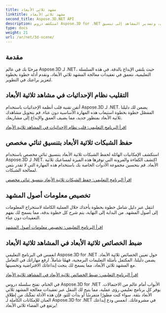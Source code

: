 ```yaml
---
title: مشهد ثلاثي الأبعاد
linktitle: مشهد ثلاثي الأبعاد
second_title: Aspose.3D.NET API
description: استكشف دروس Aspose.3D for .NET حول تغيير اتجاه المستوى، وتصدير المشاهد إلى تنسيق AMF المضغوط، وقلب أنظمة الإحداثيات، والمزيد.
type: docs
weight: 21
url: /ar/net/3d-scene/
---
```

## مقدمة

مرحبًا بك في عالم Aspose.3D لـ .NET، حيث يلتقي الإبداع بالدقة. في هذه السلسلة التعليمية، نتعمق في تعقيدات معالجة المشهد ثلاثي الأبعاد، ونقدم أدلة خطوة بخطوة لتعزيز براعتك في التطوير.

## التقليب نظام الإحداثيات في مشاهد ثلاثية الأبعاد

أتقن تقنية قلب أنظمة الإحداثيات باستخدام Aspose.3D لـ .NET. يضمن لك دليلنا المفصّل خطوة بخطوة استيعاب هذه المهارة الأساسية دون عناء. قم بتحويل مشاهدك ثلاثية الأبعاد بمنظور جديد، مما يضيف العمق والإبداع إلى مشاريعك.

[اقرأ البرنامج التعليمي: قلب نظام الإحداثيات في المشاهد ثلاثية الأبعاد](./flip-coordinate-system/)

## حفظ الشبكات ثلاثية الأبعاد بتنسيق ثنائي مخصص

استكشف الإمكانيات الهائلة لحفظ الشبكات ثلاثية الأبعاد بتنسيق ثنائي مخصص باستخدام Aspose.3D لـ .NET. اكتشف الكفاءة والمرونة التي توفرها هذه الميزة لمساعيك ثلاثية الأبعاد. قم بتحسين مجموعة الأدوات الخاصة بك باستخدام هذه المهارة التي لا تقدر بثمن لمعالجة الشبكات.

[اقرأ البرنامج التعليمي: حفظ الشبكات ثلاثية الأبعاد بتنسيق ثنائي مخصص](./save-3d-meshes-binary-format/)


## تخصيص معلومات أصول المشهد

انتقل عبر دليل شامل خطوة بخطوة يأخذك خلال العملية الكاملة لاستخراج المعلومات إلى أصول المشهد. من البداية إلى النهاية، يتم شرح كل خطوة بدقة، مما يسمح لك بفهم التعقيدات دون عناء.

[اقرأ البرنامج التعليمي: تخصيص معلومات أصول المشهد](./information-to-scene/)

## ضبط الخصائص ثلاثية الأبعاد في المشاهد ثلاثية الأبعاد

انغمس في البرنامج التعليمي Aspose.3D for .NET حول تعيين الخصائص ثلاثية الأبعاد. يضمن دليلنا، المكتمل بأمثلة التعليمات البرمجية، فهمًا شاملاً. ارفع مهاراتك في التعامل مع المشهد ثلاثي الأبعاد، مما يسمح لك بنحت إبداعاتك الافتراضية وتحسينها.

[اقرأ البرنامج التعليمي: ضبط الخصائص ثلاثية الأبعاد في المشاهد ثلاثية الأبعاد](./set-3d-properties/)

في الختام، تفتح سلسلة دروس Aspose.3D for .NET الأبواب أمام عالم من الاحتمالات. يوفر كل برنامج تعليمي رؤى عملية، مما يتيح لك التنقل عبر تعقيدات معالجة المشهد ثلاثي الأبعاد بثقة. سواء كنت مطورًا متمرسًا أو بدأت للتو، فإن هذه الأدلة تمكّنك من إطلاق العنان للإمكانات الكاملة لـ Aspose.3D for .NET في مشروعاتك. انغمس ودع إبداعك يرتفع في الفضاء ثلاثي الأبعاد!